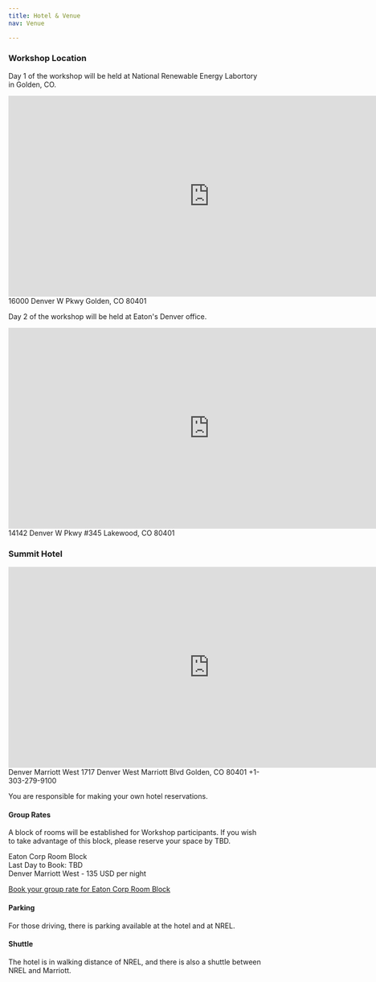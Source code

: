 ```yaml
---
title: Hotel & Venue
nav: Venue

---
```

### Workshop Location

Day 1 of the workshop will be held at National Renewable Energy Labortory in Golden, CO.

<iframe src="https://www.google.com/maps/embed?pb=!1m18!1m12!1m3!1d24541.951891184624!2d-105.16098424999998!3d39.7454013!2m3!1f0!2f0!3f0!3m2!1i1024!2i768!4f13.1!3m3!1m2!1s0x876b845868f27bd7%3A0xb373d6a5f609fa5d!2sNREL%20-%20Science%20and%20Technology%20Facility!5e0!3m2!1sen!2sus!4v1724274202156!5m2!1sen!2sus&z=20" width="800" height="400" style="border:0;" allowfullscreen="" loading="lazy" referrerpolicy="no-referrer-when-downgrade"></iframe>
<br>
16000 Denver W Pkwy  
Golden, CO 80401

Day 2 of the workshop will be held at Eaton's Denver office. 

<iframe src="https://www.google.com/maps/embed?pb=!1m18!1m12!1m3!1d20637.418625531096!2d-105.160492611604!3d39.74480280787797!2m3!1f0!2f0!3f0!3m2!1i1024!2i768!4f13.1!3m3!1m2!1s0x876b8500517fba05%3A0x88d94cebde657aee!2sEATON!5e0!3m2!1sen!2sus!4v1724352693200!5m2!1sen!2sus&z=20" width="800" height="400" style="border:0;" allowfullscreen="" loading="lazy" referrerpolicy="no-referrer-when-downgrade"></iframe>
<br>
14142 Denver W Pkwy #345  
Lakewood, CO 80401  


### Summit Hotel

<iframe src="https://www.google.com/maps/embed?pb=!1m18!1m12!1m3!1d20638.35034974265!2d-105.16133091516596!3d39.7416919022771!2m3!1f0!2f0!3f0!3m2!1i1024!2i768!4f13.1!3m3!1m2!1s0x876b845ca799f307%3A0xddf961a2492b636f!2sDenver%20Marriott%20West!5e0!3m2!1sen!2sus!4v1724278564678!5m2!1sen!2sus&z=20" width="800" height="400" style="border:0;" allowfullscreen="" loading="lazy" referrerpolicy="no-referrer-when-downgrade"></iframe>
<br>
Denver Marriott West  
1717 Denver West Marriott Blvd  
Golden, CO 80401  
+1-303-279-9100  

You are responsible for making your own hotel reservations.

#### Group Rates

A block of rooms will be established for Workshop participants. If you wish to take advantage of this block, please reserve your space by TBD.  

Eaton Corp Room Block  
Last Day to Book: TBD  
Denver Marriott West - 135 USD per night  

[Book your group rate for Eaton Corp Room Block](https://www.marriott.com/event-reservations/reservation-link.mi?id=1679329669852&key=GRP&app=resvlink)

#### Parking
For those driving, there is parking available at the hotel and at NREL.

#### Shuttle
The hotel is in walking distance of NREL, and there is also a shuttle between NREL and Marriott.

<!-- <iframe
  src="https://maps.app.goo.gl/JCn8PnFXuW3jhqYa7"
  width="800"
  height="400"
  style="border:0;"
  allowfullscreen=""
  loading="lazy"
></iframe> -->
